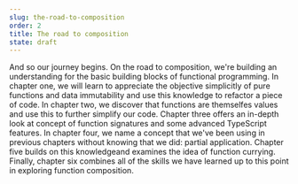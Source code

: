 ```yaml
---
slug: the-road-to-composition
order: 2
title: The road to composition
state: draft
---
```


And so our journey begins. On the road to composition, we're building an
understanding for the basic building blocks of functional programming. In
chapter one, we will learn to appreciate the objective simplicitly of pure
functions and data immutability and use this knowledge to refactor a piece of
code. In chapter two, we discover that functions are themselfes values and use
this to further simplify our code. Chapter three offers an in-depth look at
concept of function signatures and some advanced TypeScript features.  In
chapter four, we name a concept that we've been using in previous chapters
without knowing that we did: partial application. Chapter five builds on this
knowledgeand examines the idea of function currying. Finally, chapter six
combines all of the skills we have learned up to this point in exploring
function composition.
